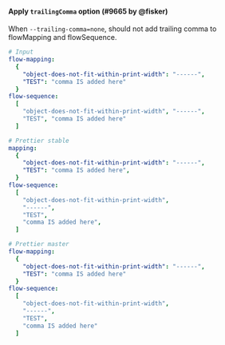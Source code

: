 #### Apply `trailingComma` option (#9665 by @fisker)

When `--trailing-comma=none`, should not add trailing comma to flowMapping and flowSequence.

<!-- prettier-ignore -->
```yaml
# Input
flow-mapping:
  {
    "object-does-not-fit-within-print-width": "------",
    "TEST": "comma IS added here"
  }
flow-sequence:
  [
    "object-does-not-fit-within-print-width", "------",
    "TEST", "comma IS added here"
  ]

# Prettier stable
mapping:
  {
    "object-does-not-fit-within-print-width": "------",
    "TEST": "comma IS added here",
  }
flow-sequence:
  [
    "object-does-not-fit-within-print-width",
    "------",
    "TEST",
    "comma IS added here",
  ]

# Prettier master
flow-mapping:
  {
    "object-does-not-fit-within-print-width": "------",
    "TEST": "comma IS added here"
  }
flow-sequence:
  [
    "object-does-not-fit-within-print-width",
    "------",
    "TEST",
    "comma IS added here"
  ]
```
